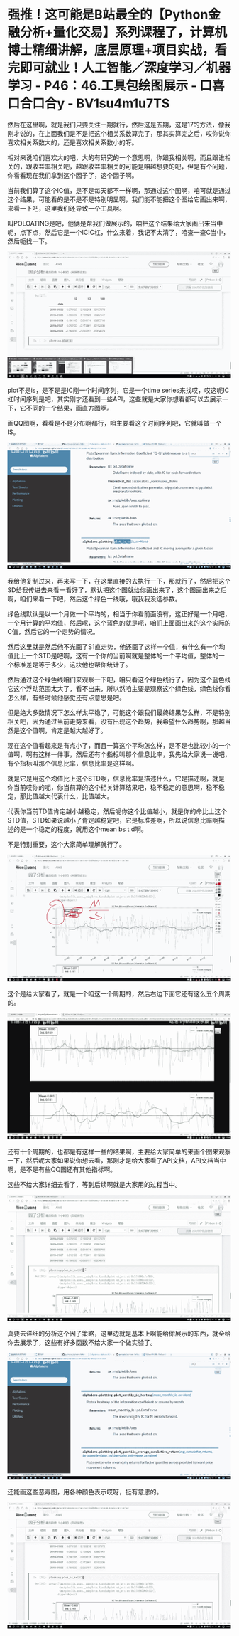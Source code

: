 # 强推！这可能是B站最全的【Python金融分析+量化交易】系列课程了，计算机博士精细讲解，底层原理+项目实战，看完即可就业！人工智能／深度学习／机器学习 - P46：46.工具包绘图展示 - 口喜口合口合y - BV1su4m1u7TS

然后在这里啊，就是我们只要关注一期就行，然后这是五期，这是17的方法，像我刚才说的，在上面我们是不是把这个相关系数算完了，那其实算完之后，哎你说你喜欢相关系数大的，还是喜欢相关系数小的呀。

相对来说咱们喜欢大的吧，大的有研究的一个意思啊，你跟我相关啊，而且跟谁相关的，跟收益率相关吧，越跟收益率相关的可能是咱越想要的吧，但是有个问题，你看看现在我们拿到这个因子了，这个因子啊。

当前我们算了这个IC值，是不是每天都不一样啊，那通过这个图啊，咱可就是通过这个结果，可能看的是不是不是特别明显啊，我们能不能把这个图给它画出来啊，来看一下吧，这里我们还导致一个工具啊。

叫POLOATING是吧，他俩是帮我们做展示的，咱把这个结果给大家画出来当中呃，点下点，然后它是一个ICIC杠，什么来着，我记不太清了，咱查一查C当中，然后呃找一下。



![](img/fc8372695e23b79e26cdfcec60171bd6_1.png)

plot不是is，是不是是IC刚一个时间序列，它是一个time series来找哎，哎这呢IC杠时间序列是吧，其实刚才还看到一些API，这些就是大家你想看都可以去展示一下，它不同的一个结果，画直方图啊。

画QQ图啊，看看是不是分布啊都行，咱主要看这个时间序列吧，它就叫做一个IS。

![](img/fc8372695e23b79e26cdfcec60171bd6_3.png)

我给他复制过来，再来写一下，在这里直接的去执行一下，那就行了，然后把这个SD给我传进去来看一看好了，默认把这个图就给你画出来了，这个图画出来之后啊，咱们来看一下吧，然后这个绿色一线哦，哦我我没选参数。

绿色线默认是以一个月做一个平均的，相当于你看前面没有，这正好是一个月吧，一个月计算的平均值，然后呢，这个蓝色的就是呃，咱们上面画出来的这个实际的C值，然后它的一个走势的情况。

然后这里就是然后他不光画了S1直走势，他还画了这样一个值，有什么有一个均值比上一个STD是吧啊，这有一个你的当前啊就是整体的一个平均值，整体的一个标准差是等于多少，这块他也帮你统计了。

然后通过这个绿色线咱们来观察一下吧，咱只看这个绿色线行了，因为这个蓝色线它这个浮动范围太大了，看不出来，所以然咱主要是观察这个绿色线，绿色线你看怎么样，有些时候他感觉还有点意思是吧。

但是绝大多数情况下怎么样太平稳了，可能这个跟我们最终结果怎么样，不是特别相关吧，因为通过当前走势来看，没有出现这个趋势，我希望什么趋势啊，那越当然是这个值啊，肯定是越大越好了。

现在这个值看起来是有点小了，而且一算这个平均怎么样，是不是也比较小的一个值啊，啊有这样一件事，然后还有个指标叫那个信息比率，我先给大家说一说吧，有个指标叫那个信息比率，信息比率是这样啊。

就是它是用这个均值比上这个STD啊，信息比率是描述什么，它是描述啊，就是你当前哎你的呃，你当前算的这个相关计算结果吧，稳不稳定的意思啊，稳不稳定，那比值越大代表什么，比值越大。

代表你当前TD值肯定越小越稳定，然后呢你这个比值越小，就是你的命比上这个STD值，STD如果说越小了肯定越稳定吧，它是标准差啊，所以说信息比率啊描述的是一个稳定的程度，就用这个mean bs t d啊。

不是特别重要，这个大家简单理解就行了。

![](img/fc8372695e23b79e26cdfcec60171bd6_5.png)

这个是给大家看了，就是一个咱这一个周期的，然后右边下面它还有这么五个周期的。

![](img/fc8372695e23b79e26cdfcec60171bd6_7.png)

还有十个周期的，也都是有这样一些的结果啊，主要给大家简单的来画个图来观察一下，然后呢大家如果说你想去看，那刚才是给大家看了API文档，API文档当中啊，是不是有些QQ图还有其他指标啊。

这些不给大家详细去看了，等到后续啊就是大家用的过程当中。

![](img/fc8372695e23b79e26cdfcec60171bd6_9.png)

真要去详细的分析这个因子策略，这里边就是基本上啊能给你展示的东西，就全给你去展示了，这些有好多函数不给大家一个做实验了。



![](img/fc8372695e23b79e26cdfcec60171bd6_11.png)

还能画这些恶毒图，用各种颜色表示哎呀，挺有意思的。

![](img/fc8372695e23b79e26cdfcec60171bd6_13.png)